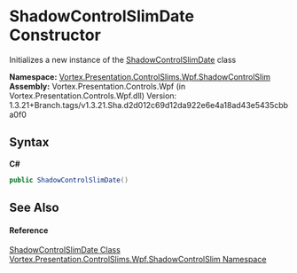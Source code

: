 # ShadowControlSlimDate Constructor 
 

Initializes a new instance of the <a href="T_Vortex_Presentation_ControlSlims_Wpf_ShadowControlSlim_ShadowControlSlimDate.md">ShadowControlSlimDate</a> class

**Namespace:**&nbsp;<a href="N_Vortex_Presentation_ControlSlims_Wpf_ShadowControlSlim.md">Vortex.Presentation.ControlSlims.Wpf.ShadowControlSlim</a><br />**Assembly:**&nbsp;Vortex.Presentation.Controls.Wpf (in Vortex.Presentation.Controls.Wpf.dll) Version: 1.3.21+Branch.tags/v1.3.21.Sha.d2d012c69d12da922e6e4a18ad43e5435cbba0f0

## Syntax

**C#**<br />
``` C#
public ShadowControlSlimDate()
```


## See Also


#### Reference
<a href="T_Vortex_Presentation_ControlSlims_Wpf_ShadowControlSlim_ShadowControlSlimDate.md">ShadowControlSlimDate Class</a><br /><a href="N_Vortex_Presentation_ControlSlims_Wpf_ShadowControlSlim.md">Vortex.Presentation.ControlSlims.Wpf.ShadowControlSlim Namespace</a><br />